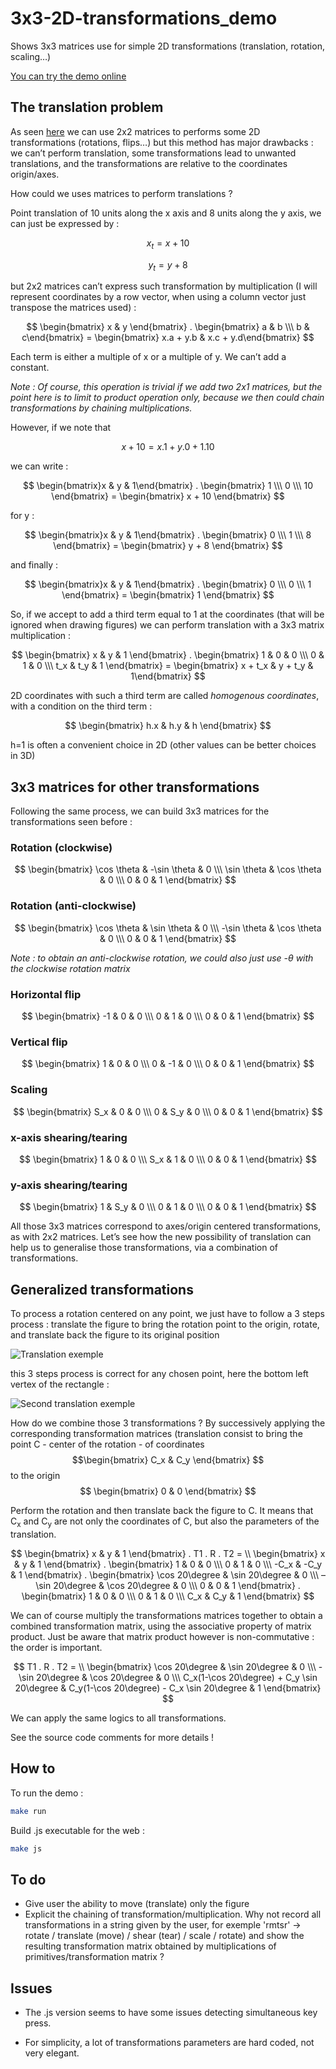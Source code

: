# 3x3-2D-transformations_demo
Shows 3x3 matrices use for simple 2D transformations (translation, rotation, scaling…)

[You can try the demo online](https://jehadel.github.io/3x3-2D-transformations_demo/)

## The translation problem

As seen [here](https://github.com/Jehadel/2D_transformations_demo) we can use 2x2 matrices to performs some 2D transformations (rotations, flips…) but this method has major drawbacks : we can’t perform translation, some transformations lead to unwanted translations, and the transformations are relative to the coordinates origin/axes.

How could we uses matrices to perform translations ?

Point translation of 10 units along the x axis and 8 units along the y axis, we can just be expressed by :

$$ x_t = x + 10 $$

$$ y_t = y + 8 $$

but 2x2 matrices can’t express such transformation by multiplication (I will represent coordinates by a row vector, when using a column vector just transpose the matrices used) :

$$ \begin{bmatrix} x & y \end{bmatrix} . 
    \begin{bmatrix} a & b \\\ 
    b & c\end{bmatrix} = 
    \begin{bmatrix} x.a + y.b &
    x.c + y.d\end{bmatrix} 
$$

Each term is either a multiple of x or a multiple of y. We can’t add a constant.

*Note : Of course, this operation is trivial if we add two 2x1 matrices, but the point here is to limit to product operation only, because we then could chain transformations by chaining multiplications.*  

However, if we note that 

$$ x + 10 = x.1 + y.0 + 1.10 $$ 

we can write :


$$ \begin{bmatrix}x & y & 1\end{bmatrix} . 
    \begin{bmatrix} 1 \\\ 0 \\\ 10 \end{bmatrix} = 
    \begin{bmatrix} x + 10 \end{bmatrix} 
$$

for y :

$$ \begin{bmatrix}x & y & 1\end{bmatrix} . 
    \begin{bmatrix} 0 \\\ 1 \\\ 8 \end{bmatrix} = 
    \begin{bmatrix} y + 8 \end{bmatrix}
$$

and finally :

$$ \begin{bmatrix}x & y & 1\end{bmatrix} . 
    \begin{bmatrix} 0 \\\ 0 \\\ 1 \end{bmatrix} = 
    \begin{bmatrix} 1 \end{bmatrix}
$$

So, if we accept to add a third term equal to 1 at the coordinates (that will be ignored when drawing figures) we can perform translation with a 3x3 matrix multiplication :

$$ \begin{bmatrix} x & y & 1 \end{bmatrix} . 
    \begin{bmatrix} 1 & 0 & 0 \\\ 
                0 & 1 & 0 \\\ 
                t_x & t_y & 1 \end{bmatrix} =
    \begin{bmatrix} x + t_x & y + t_y & 1\end{bmatrix}
$$

2D coordinates with such a third term are called *homogenous coordinates*, with a condition on the third term : 

$$
\begin{bmatrix} h.x & h.y & h \end{bmatrix}
$$

h=1 is often a convenient choice in 2D (other values can be better choices in 3D)

## 3x3 matrices for other transformations

Following the same process, we can build 3x3 matrices for the transformations seen before :

### Rotation (clockwise)

$$ \begin{bmatrix} \cos \theta & -\sin \theta & 0 \\\
                   \sin \theta & \cos \theta & 0 \\\
                   0 & 0 & 1 \end{bmatrix} 
$$

### Rotation (anti-clockwise)

$$ \begin{bmatrix} \cos \theta & \sin \theta & 0 \\\
                   -\sin \theta & \cos \theta & 0 \\\
                   0 & 0 & 1 \end{bmatrix} 
$$

*Note : to obtain an anti-clockwise rotation, we could also just use -θ with the clockwise rotation matrix*

### Horizontal flip

$$ \begin{bmatrix} -1 & 0 & 0 \\\
                   0 & 1 & 0 \\\
                   0 & 0 & 1 \end{bmatrix}
$$

### Vertical flip

$$ \begin{bmatrix} 1 & 0 & 0 \\\
                   0 & -1 & 0 \\\
                   0 & 0 & 1 \end{bmatrix}
$$

### Scaling

$$ \begin{bmatrix} S_x & 0 & 0 \\\
                   0 & S_y & 0 \\\
                   0 & 0 & 1 \end{bmatrix} 
$$

### x-axis shearing/tearing

$$ \begin{bmatrix} 1 & 0 & 0 \\\
                   S_x & 1 & 0 \\\
                   0 & 0 & 1 \end{bmatrix} 
$$

### y-axis shearing/tearing

$$ \begin{bmatrix} 1 & S_y & 0 \\\
                   0 & 1 & 0 \\\
                   0 & 0 & 1 \end{bmatrix} 
$$

All those 3x3 matrices correspond to axes/origin centered transformations, as with 2x2 matrices. Let’s see how the new possibility of translation can help us to generalise those transformations, via a combination of transformations.

## Generalized transformations

To process a rotation centered on any point, we just have to follow a 3 steps process : translate the figure to bring the rotation point to the origin, rotate, and translate back the figure to its original position

![Translation exemple](./img/Transformation1.png)

this 3 steps process is correct for any chosen point, here the bottom left vertex of the rectangle :

![Second translation exemple](./img/Transformation2.png)

How do we combine those 3 transformations ? By successively applying the corresponding transformation matrices (translation consist to bring the point C - center of the rotation - of coordinates $$\begin{bmatrix} C_x & C_y \end{bmatrix} $$  to the origin $$ \begin{bmatrix} 0 & 0 \end{bmatrix} $$

Perform the rotation and then translate back the figure to C. It means that C<sub>x</sub> and C<sub>y</sub> are not only the coordinates of C, but also the parameters of the translation.

$$ \begin{bmatrix} x & y & 1 \end{bmatrix} . T1 . R . T2 = \\
    \begin{bmatrix} x & y & 1 \end{bmatrix} . 
    \begin{bmatrix} 1 & 0 & 0 \\\ 
                0 & 1 & 0 \\\ 
                -C_x & -C_y & 1 \end{bmatrix} .
    \begin{bmatrix} \cos 20\degree & \sin 20\degree & 0 \\\
                    –\sin 20\degree & \cos 20\degree & 0 \\\
                    0 & 0 & 1 \end{bmatrix} .
    \begin{bmatrix} 1 & 0 & 0 \\\
                    0 & 1 & 0 \\\
                    C_x & C_y & 1 \end{bmatrix}
$$

We can of course multiply the transformations matrices together to obtain a combined transformation matrix, using the associative property of matrix product. Just be aware that matrix product however is non-commutative : the order is important.

$$ T1 . R . T2 = \\
\begin{bmatrix} \cos 20\degree & \sin 20\degree & 0 \\\
                -\sin 20\degree & \cos 20\degree & 0 \\\
                C_x(1-\cos 20\degree) + C_y \sin 20\degree & C_y(1-\cos 20\degree) - C_x \sin 20\degree & 1 \end{bmatrix}
$$

We can apply the same logics to all transformations.

See the source code comments for more details !

## How to

To run the demo :

```bash
make run
```

Build .js executable for the web :

```bash
make js
```

## To do 

* Give user the ability to move (translate) only the figure
* Explicit the chaining of transformation/multiplication. Why not record all transformations in a string given by the user, for exemple 'rmtsr' -> rotate / translate (move) / shear (tear) / scale / rotate) and show the resulting transformation matrix obtained by multiplications of primitives/transformation matrix ?

## Issues

* The .js version seems to have some issues detecting simultaneous key press.

* For simplicity, a lot of transformations parameters are hard coded, not very elegant.
